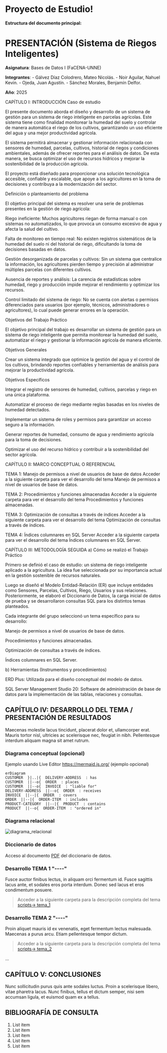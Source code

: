 # Proyecto de Estudio!
    
**Estructura del documento principal:**

# PRESENTACIÓN (Sistema de Riegos Inteligentes)

**Asignatura**: Bases de Datos I (FaCENA-UNNE)

**Integrantes**:
        - Gálvez Díaz Colodrero, Mateo Nicolás.
		- Noir Aguilar, Nahuel Kevin.
		- Ojeda, Juan Agustín.
		- Sánchez Morales, Benjamín Delfor.


**Año**: 2025

CAPÍTULO I: INTRODUCCIÓN
Caso de estudio

El presente documento aborda el diseño y desarrollo de un sistema de gestión para un sistema de riego inteligente en parcelas agrícolas. Este sistema tiene como finalidad monitorear la humedad del suelo y controlar de manera automática el riego de los cultivos, garantizando un uso eficiente del agua y una mejor productividad agrícola.

El sistema permitirá almacenar y gestionar información relacionada con sensores de humedad, parcelas, cultivos, historial de riegos y condiciones ambientales, además de ofrecer reportes para el análisis de datos. De esta manera, se busca optimizar el uso de recursos hídricos y mejorar la sostenibilidad de la producción agrícola.

El proyecto está diseñado para proporcionar una solución tecnológica accesible, confiable y escalable, que apoye a los agricultores en la toma de decisiones y contribuya a la modernización del sector.

Definición o planteamiento del problema

El objetivo principal del sistema es resolver una serie de problemas presentes en la gestión de riego agrícola:

Riego ineficiente: Muchos agricultores riegan de forma manual o con sistemas no automatizados, lo que provoca un consumo excesivo de agua y afecta la salud del cultivo.

Falta de monitoreo en tiempo real: No existen registros sistemáticos de la humedad del suelo ni del historial de riego, dificultando la toma de decisiones basadas en datos.

Gestión desorganizada de parcelas y cultivos: Sin un sistema que centralice la información, los agricultores pierden tiempo y precisión al administrar múltiples parcelas con diferentes cultivos.

Ausencia de reportes y análisis: La carencia de estadísticas sobre humedad, riego y producción impide mejorar el rendimiento y optimizar los recursos.

Control limitado del sistema de riego: No se cuenta con alertas o permisos diferenciados para usuarios (por ejemplo, técnicos, administradores o agricultores), lo cual puede generar errores en la operación.

Objetivos del Trabajo Práctico

El objetivo principal del trabajo es desarrollar un sistema de gestión para un sistema de riego inteligente que permita monitorear la humedad del suelo, automatizar el riego y gestionar la información agrícola de manera eficiente.

Objetivos Generales

Crear un sistema integrado que optimice la gestión del agua y el control de los cultivos, brindando reportes confiables y herramientas de análisis para mejorar la productividad agrícola.

Objetivos Específicos

Integrar el registro de sensores de humedad, cultivos, parcelas y riego en una única plataforma.

Automatizar el proceso de riego mediante reglas basadas en los niveles de humedad detectados.

Implementar un sistema de roles y permisos para garantizar un acceso seguro a la información.

Generar reportes de humedad, consumo de agua y rendimiento agrícola para la toma de decisiones.

Optimizar el uso del recurso hídrico y contribuir a la sostenibilidad del sector agrícola.

CAPÍTULO II: MARCO CONCEPTUAL O REFERENCIAL

TEMA 1: Manejo de permisos a nivel de usuarios de base de datos
Acceder a la siguiente carpeta para ver el desarrollo del tema Manejo de permisos a nivel de usuarios de base de datos.

TEMA 2: Procedimientos y funciones almacenadas
Acceder a la siguiente carpeta para ver el desarrollo del tema Procedimientos y funciones almacenadas.

TEMA 3: Optimización de consultas a través de índices
Acceder a la siguiente carpeta para ver el desarrollo del tema Optimización de consultas a través de índices.

TEMA 4: Índices columnares en SQL Server
Acceder a la siguiente carpeta para ver el desarrollo del tema Índices columnares en SQL Server.

CAPÍTULO III: METODOLOGÍA SEGUIDA
a) Cómo se realizó el Trabajo Práctico

Primero se definió el caso de estudio: un sistema de riego inteligente aplicado a la agricultura. La idea fue seleccionada por su importancia actual en la gestión sostenible de recursos naturales.

Luego se diseñó el Modelo Entidad-Relación (ER) que incluye entidades como Sensores, Parcelas, Cultivos, Riego, Usuarios y sus relaciones. Posteriormente, se elaboró el Diccionario de Datos, la carga inicial de datos de prueba y se desarrollaron consultas SQL para los distintos temas planteados.

Cada integrante del grupo seleccionó un tema específico para su desarrollo:

Manejo de permisos a nivel de usuarios de base de datos.

Procedimientos y funciones almacenadas.

Optimización de consultas a través de índices.

Índices columnares en SQL Server.

b) Herramientas (Instrumentos y procedimientos)

ERD Plus: Utilizada para el diseño conceptual del modelo de datos.

SQL Server Management Studio 20: Software de administración de base de datos para la implementación de las tablas, relaciones y consultas.



## CAPÍTULO IV: DESARROLLO DEL TEMA / PRESENTACIÓN DE RESULTADOS 

Maecenas molestie lacus tincidunt, placerat dolor et, ullamcorper erat. Mauris tortor nisl, ultricies ac scelerisque nec, feugiat in nibh. Pellentesque interdum aliquam magna sit amet rutrum. 



### Diagrama conceptual (opcional)
Ejemplo usando Live Editor https://mermaid.js.org/ (ejemplo opcional)
```mermaid
erDiagram
CUSTOMER  }|..|{  DELIVERY-ADDRESS  : has
CUSTOMER  ||--o{  ORDER  : places
CUSTOMER  ||--o{  INVOICE  : "liable for"
DELIVERY-ADDRESS  ||--o{  ORDER  : receives
INVOICE  ||--|{  ORDER  : covers
ORDER  ||--|{  ORDER-ITEM  : includes
PRODUCT-CATEGORY  ||--|{  PRODUCT  : contains
PRODUCT  ||--o{  ORDER-ITEM  : "ordered in"
```
### Diagrama relacional
![diagrama_relacional](https://github.com/dovillegas/basesdatos_proyecto_estudio/blob/main/doc/image_relational.png)

### Diccionario de datos

Acceso al documento [PDF](doc/diccionario_datos.pdf) del diccionario de datos.


### Desarrollo TEMA 1 "----"

Fusce auctor finibus lectus, in aliquam orci fermentum id. Fusce sagittis lacus ante, et sodales eros porta interdum. Donec sed lacus et eros condimentum posuere. 

> Acceder a la siguiente carpeta para la descripción completa del tema [scripts-> tema_1](script/tema01_nombre_tema)

### Desarrollo TEMA 2 "----"

Proin aliquet mauris id ex venenatis, eget fermentum lectus malesuada. Maecenas a purus arcu. Etiam pellentesque tempor dictum. 

> Acceder a la siguiente carpeta para la descripción completa del tema [scripts-> tema_2](script/tema02_nombre_tema)

... 


## CAPÍTULO V: CONCLUSIONES

Nunc sollicitudin purus quis ante sodales luctus. Proin a scelerisque libero, vitae pharetra lacus. Nunc finibus, tellus et dictum semper, nisi sem accumsan ligula, et euismod quam ex a tellus. 



## BIBLIOGRAFÍA DE CONSULTA

 1. List item
 2. List item
 3. List item
 4. List item
 5. List item

